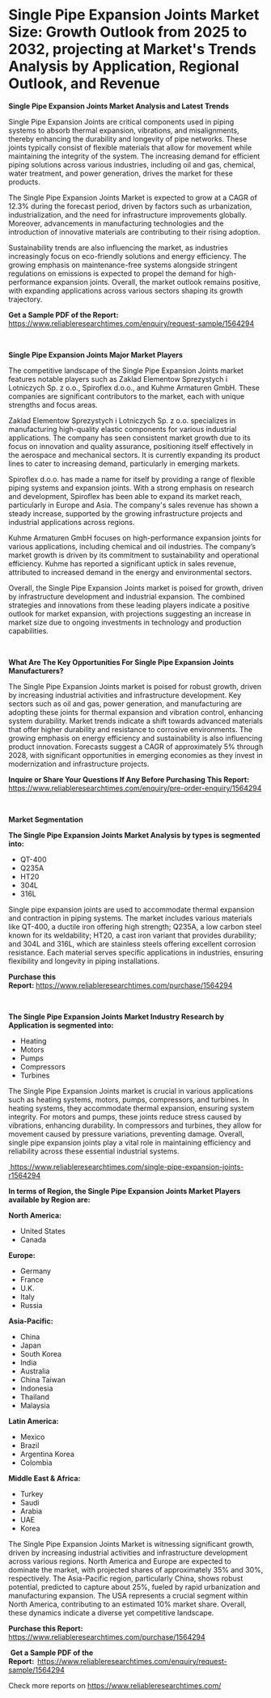 <p><h1>Single Pipe Expansion Joints Market Size: Growth Outlook from 2025 to 2032, projecting at Market's Trends Analysis by Application, Regional Outlook, and Revenue</h1></p><p><strong>Single Pipe Expansion Joints Market Analysis and Latest Trends</strong></p>
<p><p>Single Pipe Expansion Joints are critical components used in piping systems to absorb thermal expansion, vibrations, and misalignments, thereby enhancing the durability and longevity of pipe networks. These joints typically consist of flexible materials that allow for movement while maintaining the integrity of the system. The increasing demand for efficient piping solutions across various industries, including oil and gas, chemical, water treatment, and power generation, drives the market for these products. </p><p>The Single Pipe Expansion Joints Market is expected to grow at a CAGR of 12.3% during the forecast period, driven by factors such as urbanization, industrialization, and the need for infrastructure improvements globally. Moreover, advancements in manufacturing technologies and the introduction of innovative materials are contributing to their rising adoption. </p><p>Sustainability trends are also influencing the market, as industries increasingly focus on eco-friendly solutions and energy efficiency. The growing emphasis on maintenance-free systems alongside stringent regulations on emissions is expected to propel the demand for high-performance expansion joints. Overall, the market outlook remains positive, with expanding applications across various sectors shaping its growth trajectory.</p></p>
<p><strong>Get a Sample PDF of the Report:&nbsp;</strong> <a href="https://www.reliableresearchtimes.com/enquiry/request-sample/1564294?utm_campaign=2131&utm_medium=2&utm_source=Github&utm_content=ia&utm_term=01022025&utm_id=single-pipe-expansion-joints">https://www.reliableresearchtimes.com/enquiry/request-sample/1564294</a></p>
<p>&nbsp;</p>
<p><strong>Single Pipe Expansion Joints Major Market Players</strong></p>
<p><p>The competitive landscape of the Single Pipe Expansion Joints market features notable players such as Zaklad Elementow Sprezystych i Lotniczych Sp. z o.o., Spiroflex d.o.o., and Kuhme Armaturen GmbH. These companies are significant contributors to the market, each with unique strengths and focus areas.</p><p>Zaklad Elementow Sprezystych i Lotniczych Sp. z o.o. specializes in manufacturing high-quality elastic components for various industrial applications. The company has seen consistent market growth due to its focus on innovation and quality assurance, positioning itself effectively in the aerospace and mechanical sectors. It is currently expanding its product lines to cater to increasing demand, particularly in emerging markets.</p><p>Spiroflex d.o.o. has made a name for itself by providing a range of flexible piping systems and expansion joints. With a strong emphasis on research and development, Spiroflex has been able to expand its market reach, particularly in Europe and Asia. The company's sales revenue has shown a steady increase, supported by the growing infrastructure projects and industrial applications across regions.</p><p>Kuhme Armaturen GmbH focuses on high-performance expansion joints for various applications, including chemical and oil industries. The company’s market growth is driven by its commitment to sustainability and operational efficiency. Kuhme has reported a significant uptick in sales revenue, attributed to increased demand in the energy and environmental sectors.</p><p>Overall, the Single Pipe Expansion Joints market is poised for growth, driven by infrastructure development and industrial expansion. The combined strategies and innovations from these leading players indicate a positive outlook for market expansion, with projections suggesting an increase in market size due to ongoing investments in technology and production capabilities.</p></p>
<p>&nbsp;</p>
<p><strong>What Are The Key Opportunities For Single Pipe Expansion Joints Manufacturers?</strong></p>
<p><p>The Single Pipe Expansion Joints market is poised for robust growth, driven by increasing industrial activities and infrastructure development. Key sectors such as oil and gas, power generation, and manufacturing are adopting these joints for thermal expansion and vibration control, enhancing system durability. Market trends indicate a shift towards advanced materials that offer higher durability and resistance to corrosive environments. The growing emphasis on energy efficiency and sustainability is also influencing product innovation. Forecasts suggest a CAGR of approximately 5% through 2028, with significant opportunities in emerging economies as they invest in modernization and infrastructure projects.</p></p>
<p><strong>Inquire or Share Your Questions If Any Before Purchasing This Report:</strong> <a href="https://www.reliableresearchtimes.com/enquiry/pre-order-enquiry/1564294?utm_campaign=2131&utm_medium=2&utm_source=Github&utm_content=ia&utm_term=01022025&utm_id=single-pipe-expansion-joints">https://www.reliableresearchtimes.com/enquiry/pre-order-enquiry/1564294</a></p>
<p>&nbsp;</p>
<p><strong>Market Segmentation</strong></p>
<p><strong>The Single Pipe Expansion Joints Market Analysis by types is segmented into:</strong></p>
<p><ul><li>QT-400</li><li>Q235A</li><li>HT20</li><li>304L</li><li>316L</li></ul></p>
<p><p>Single pipe expansion joints are used to accommodate thermal expansion and contraction in piping systems. The market includes various materials like QT-400, a ductile iron offering high strength; Q235A, a low carbon steel known for its weldability; HT20, a cast iron variant that provides durability; and 304L and 316L, which are stainless steels offering excellent corrosion resistance. Each material serves specific applications in industries, ensuring flexibility and longevity in piping installations.</p></p>
<p><strong>Purchase this Report:&nbsp;</strong><a href="https://www.reliableresearchtimes.com/purchase/1564294?utm_campaign=2131&utm_medium=2&utm_source=Github&utm_content=ia&utm_term=01022025&utm_id=single-pipe-expansion-joints">https://www.reliableresearchtimes.com/purchase/1564294</a></p>
<p>&nbsp;</p>
<p><strong>The Single Pipe Expansion Joints Market Industry Research by Application is segmented into:</strong></p>
<p><ul><li>Heating</li><li>Motors</li><li>Pumps</li><li>Compressors</li><li>Turbines</li></ul></p>
<p><p>The Single Pipe Expansion Joints market is crucial in various applications such as heating systems, motors, pumps, compressors, and turbines. In heating systems, they accommodate thermal expansion, ensuring system integrity. For motors and pumps, these joints reduce stress caused by vibrations, enhancing durability. In compressors and turbines, they allow for movement caused by pressure variations, preventing damage. Overall, single pipe expansion joints play a vital role in maintaining efficiency and reliability across these essential industrial systems.</p></p>
<p><a href="https://www.reliableresearchtimes.com/single-pipe-expansion-joints-r1564294?utm_campaign=2131&utm_medium=2&utm_source=Github&utm_content=ia&utm_term=01022025&utm_id=single-pipe-expansion-joints">&nbsp;https://www.reliableresearchtimes.com/single-pipe-expansion-joints-r1564294</a></p>
<p><strong>In terms of Region, the Single Pipe Expansion Joints Market Players available by Region are:</strong></p>
<p>
    <p> <strong> North America: </strong>
        <ul>
            <li>United States</li>
            <li>Canada</li>
        </ul>
        </p> 
    <p> <strong> Europe: </strong>
        <ul>
            <li>Germany</li>
            <li>France</li>
            <li>U.K.</li>
            <li>Italy</li>
            <li>Russia</li>
        </ul>
        </p> 
    <p> <strong> Asia-Pacific: </strong>
        <ul>
            <li>China</li>
            <li>Japan</li>
            <li>South Korea</li>
            <li>India</li>
            <li>Australia</li>
            <li>China Taiwan</li>
            <li>Indonesia</li>
            <li>Thailand</li>
            <li>Malaysia</li>
        </ul>
        </p> 
    <p> <strong> Latin America: </strong>
        <ul>
            <li>Mexico</li>
            <li>Brazil</li>
            <li>Argentina Korea</li>
            <li>Colombia</li>
        </ul>
        </p> 
    <p> <strong> Middle East & Africa: </strong>
        <ul>
            <li>Turkey</li>
            <li>Saudi</li>
            <li>Arabia</li>
            <li>UAE</li>
            <li>Korea</li>
        </ul>
    </p>
    </p>
<p><p>The Single Pipe Expansion Joints Market is witnessing significant growth, driven by increasing industrial activities and infrastructure development across various regions. North America and Europe are expected to dominate the market, with projected shares of approximately 35% and 30%, respectively. The Asia-Pacific region, particularly China, shows robust potential, predicted to capture about 25%, fueled by rapid urbanization and manufacturing expansion. The USA represents a crucial segment within North America, contributing to an estimated 10% market share. Overall, these dynamics indicate a diverse yet competitive landscape.</p></p>
<p><strong>Purchase this Report: </strong><a href="https://www.reliableresearchtimes.com/purchase/1564294?utm_campaign=2131&utm_medium=2&utm_source=Github&utm_content=ia&utm_term=01022025&utm_id=single-pipe-expansion-joints">https://www.reliableresearchtimes.com/purchase/1564294</a></p>
<p>&nbsp;<strong>Get a Sample PDF of the Report:&nbsp;&nbsp;</strong><a href="https://www.reliableresearchtimes.com/enquiry/request-sample/1564294?utm_campaign=2131&utm_medium=2&utm_source=Github&utm_content=ia&utm_term=01022025&utm_id=single-pipe-expansion-joints">https://www.reliableresearchtimes.com/enquiry/request-sample/1564294</a></p>
<p><strong></strong></p>
<p>Check more reports on <a href="https://www.reliableresearchtimes.com/?utm_campaign=2131&utm_medium=2&utm_source=Github&utm_content=ia&utm_term=01022025&utm_id=single-pipe-expansion-joints">https://www.reliableresearchtimes.com/</a></p>
